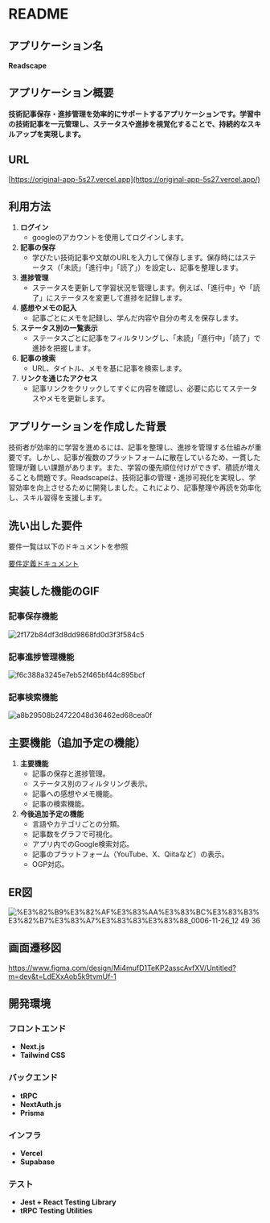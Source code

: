 # **README**

## **アプリケーション名**

**Readscape**

## **アプリケーション概要**

**技術記事保存・進捗管理を効率的にサポートするアプリケーションです。学習中の技術記事を一元管理し、ステータスや進捗を視覚化することで、持続的なスキルアップを実現します。**

## **URL**

[https://original-app-5s27.vercel.app](https://original-app-5s27.vercel.app/)

## **利用方法**

1. **ログイン**
    - googleのアカウントを使用してログインします。
2. **記事の保存**
    - 学びたい技術記事や文献のURLを入力して保存します。保存時にはステータス（「未読」「進行中」「読了」）を設定し、記事を整理します。
3. **進捗管理**
    - ステータスを更新して学習状況を管理します。例えば、「進行中」や「読了」にステータスを変更して進捗を記録します。
4. **感想やメモの記入**
    - 記事ごとにメモを記録し、学んだ内容や自分の考えを保存します。
5. **ステータス別の一覧表示**
    - ステータスごとに記事をフィルタリングし、「未読」「進行中」「読了」で進捗を把握します。
6. **記事の検索**
    - URL、タイトル、メモを基に記事を検索します。
7. **リンクを通じたアクセス**
    - 記事リンクをクリックしてすぐに内容を確認し、必要に応じてステータスやメモを更新します。

## **アプリケーションを作成した背景**

技術者が効率的に学習を進めるには、記事を整理し、進捗を管理する仕組みが重要です。しかし、記事が複数のプラットフォームに散在しているため、一貫した管理が難しい課題があります。また、学習の優先順位付けができず、積読が増えることも問題です。Readscapeは、技術記事の管理・進捗可視化を実現し、学習効率を向上させるために開発しました。これにより、記事整理や再読を効率化し、スキル習得を支援します。

## **洗い出した要件**

要件一覧は以下のドキュメントを参照

[要件定義ドキュメント](https://docs.google.com/document/d/1t0ipupXRm25kVMMvBx3AY_jufTvg44Eu/edit?usp=sharing&ouid=109289585110476773788&rtpof=true&sd=true)

## **実装した機能のGIF**

### 記事保存機能

![2f172b84df3d8dd9868fd0d3f3f584c5](https://github.com/user-attachments/assets/5cdae33c-4104-4900-83fe-3395bf9dbc91)


### 記事進捗管理機能

![f6c388a3245e7eb52f465bf44c895bcf](https://github.com/user-attachments/assets/d843b187-54c0-4cd4-b717-610d9ea55a69)


### 記事検索機能

![a8b29508b24722048d36462ed68cea0f](https://github.com/user-attachments/assets/90c622f4-e3d1-4ce6-a8bd-bb4e95b773c0)


## 主要機能（追加予定の機能）
1. **主要機能**
    - 記事の保存と進捗管理。
    - ステータス別のフィルタリング表示。
    - 記事への感想やメモ機能。
    - 記事の検索機能。
2. **今後追加予定の機能**
    - 言語やカテゴリごとの分類。
    - 記事数をグラフで可視化。
    - アプリ内でのGoogle検索対応。
    - 記事のプラットフォーム（YouTube、X、Qiitaなど）の表示。
    - OGP対応。

## ER図

![%E3%82%B9%E3%82%AF%E3%83%AA%E3%83%BC%E3%83%B3%E3%82%B7%E3%83%A7%E3%83%83%E3%83%88_0006-11-26_12 49 36](https://github.com/user-attachments/assets/aaba697e-866e-4a02-9e2d-f7d897ee6b8b)


## **画面遷移図**

https://www.figma.com/design/Mi4mufD1TeKP2asscAvfXV/Untitled?m=dev&t=LdEXxAob5k9tvmUf-1

## **開発環境**

### **フロントエンド**

- **Next.js**
- **Tailwind CSS**

### **バックエンド**

- **tRPC**
- **NextAuth.js**
- **Prisma**

### **インフラ**

- **Vercel**
- **Supabase**

### **テスト**

- **Jest + React Testing Library**
- **tRPC Testing Utilities**
